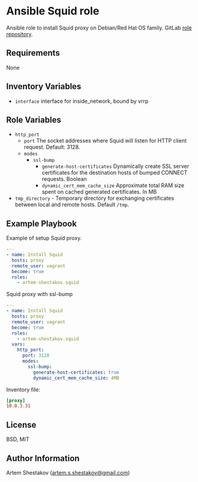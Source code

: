Ansible Squid role
=========

Ansible role to install Squid proxy on Debian/Red Hat OS family.
GitLab [role repository](https://gitlab.com/ansible_code/squid_install).

Requirements
------------
None

Inventory Variables
--------------

* `interface` interface for inside_network, bound by vrrp

Role Variables
--------------

* `http_port` 
  - `port` The socket addresses where Squid will listen for HTTP client request. Default: 3128.
  - `modes`
    - `ssl-bump`
      - `generate-host-certificates` Dynamically create SSL server certificates for the destination hosts of bumped CONNECT requests. Boolean
      - `dynamic_cert_mem_cache_size` Approximate total RAM size spent on cached generated certificates. In MB
* `tmp_directory` - Temporary directory for exchanging certificates between local and remote hosts. Default `/tmp`.


Example Playbook
----------------
Example of setup Squid proxy.

```yaml
---
- name: Install Squid
  hosts: proxy
  remote_user: vagrant
  become: true
  roles:
    - artem-shestakov.squid

```
Squid proxy with ssl-bump
```yaml
---
- name: Install Squid
  hosts: proxy
  remote_user: vagrant
  become: true
  roles:
    - artem-shestakov.squid
  vars:
    http_port:
      port: 3128
      modes:
        ssl-bump:
          generate-host-certificates: true
          dynamic_cert_mem_cache_size: 4MB

```
Inventory file:
```ini
[proxy]
10.0.3.31
```

License
-------
BSD, MIT


Author Information
------------------
Artem Shestakov (artem.s.shestakov@gmail.com)
